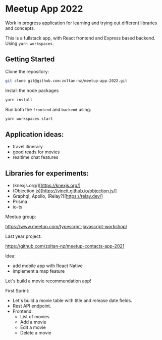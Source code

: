 # Meetup App 2022

Work in progress application for learning and trying out different libraries and concepts.

This is a fullstack app, with React frontend and Express based backend. Using `yarn workspaces`.

## Getting Started

Clone the repository:

```sh
git clone git@github.com:zoltan-nz/meetup-app-2022.git
```

Install the node packages

```sh
yarn install
```

Run both the `frontend` and `backend` using:

```sh
yarn workspaces start
```

## Application ideas:

- travel itinerary
- good reads for movies
- realtime chat features

## Libraries for experiments:

- (knexjs.org/)[https://knexjs.org/]
- (Objection.js)[https://vincit.github.io/objection.js/]
- Graphql, Apollo, (Relay?)[https://relay.dev/]
- Prisma
- io-ts

Meetup group:

https://www.meetup.com/typescript-javascript-workshop/

Last year project:

https://github.com/zoltan-nz/meetup-contacts-app-2021

Idea:

- add mobile app with React Native
- implement a map feature

Let's build a movie recommendation app!

First Sprint:

- Let's build a movie table with title and release date fields.
- Rest API endpoint.
- Frontend:
  - List of movies
  - Add a movie
  - Edit a movie
  - Delete a movie
